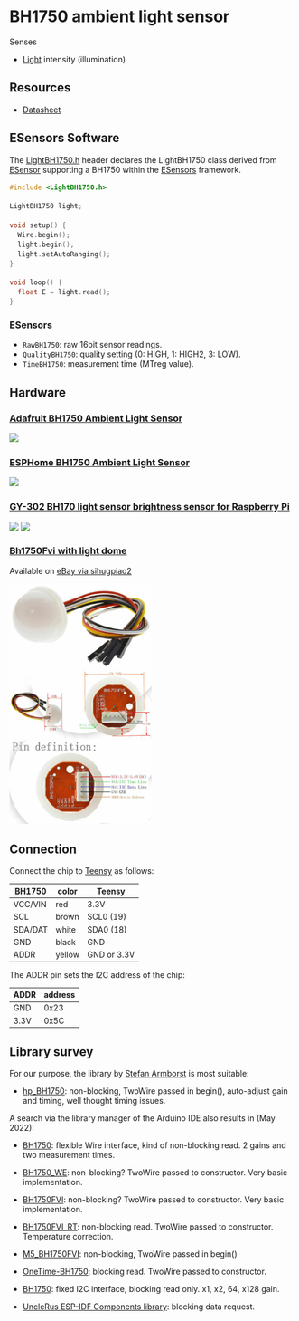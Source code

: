 # BH1750 ambient light sensor

Senses

- [Light](../parameters/light.md) intensity (illumination)


## Resources

- [Datasheet](https://www.elechouse.com/elechouse/images/product/Digital%20light%20Sensor/bh1750fvi-e.pdf)


## ESensors Software

The [LightBH1750.h](../../src/LightBH1750.h) header declares the
LightBH1750 class derived from [ESensor](../classes.md#esensor)
supporting a BH1750 within the [ESensors](../classes.md) framework.

```cpp
#include <LightBH1750.h>

LightBH1750 light;

void setup() {
  Wire.begin();
  light.begin();
  light.setAutoRanging();
}

void loop() {
  float E = light.read();
}
```

### ESensors

- `RawBH1750`: raw 16bit sensor readings. 
- `QualityBH1750`: quality setting (0: HIGH, 1: HIGH2, 3: LOW).
- `TimeBH1750`: measurement time (MTreg value).


## Hardware

### [Adafruit BH1750 Ambient Light Sensor](https://learn.adafruit.com/adafruit-bh1750-ambient-light-sensor)

<img src="https://cdn-learn.adafruit.com/assets/assets/000/093/309/medium800/adafruit_products_pinputs4681_top_ORIG_2020_07.png?1595024462" width=50%>


### [ESPHome BH1750 Ambient Light Sensor](https://esphome.io/components/sensor/bh1750.html)

<img src="https://esphome.io/_images/bh1750-full.jpg" width=50%>


### [GY-302 BH170 light sensor brightness sensor for Raspberry Pi](https://www.az-delivery.de/en/products/gy-302-bh1750-lichtsensor-lichtstaerke-modul-fuer-arduino-und-raspberry-pi)

<img src="https://cdn.shopify.com/s/files/1/1509/1638/products/1.Main_1x_GY-302BH1750LichtsensorLichtstarkeModulfurArduinoundRaspberryPi.jpg?v=1583916161" width=30%>

<img src="http://cdn.shopify.com/s/files/1/1509/1638/products/3.Back_98298f96-a9ca-45a0-9ce9-0fefa6c338f0_1024x.jpg?v=1583916160" width=50%>

### [Bh1750Fvi with light dome](https://www.ebay.de/itm/313537378784?chn=ps&_trkparms=ispr%3D1&amdata=enc%3A1sBBkBa-6RfClS7tqIW48lA86&norover=1&mkevt=1&mkrid=707-134425-41852-0&mkcid=2&itemid=313537378784&targetid=1596011701110&device=c&mktype=pla&googleloc=9042270&poi=&campaignid=14472331666&mkgroupid=125370287694&rlsatarget=pla-1596011701110&abcId=9300652&merchantid=111416633&gclid=EAIaIQobChMI4N3RsZO89wIVk-F3Ch2fuwEmEAQYBCABEgLo8_D_BwE)

Available on [eBay via sihugpiao2](https://www.ebay.de/str/sihugpiao2)

<img src="images/bh1750-lightdome.jpg" width=50%>

<img src="images/bh1750-lightdome-dimensions.jpg" width=50%>

<img src="images/bh1750-lightdome-pins.jpg" width=50%>


## Connection

Connect the chip to [Teensy](https://www.pjrc.com/teensy/pinout.html)
as follows:

| BH1750  | color  | Teensy      |
| ------- | ------ | ----------- |
| VCC/VIN | red    | 3.3V        |
| SCL     | brown  | SCL0 (19)   |
| SDA/DAT | white  | SDA0 (18)   |
| GND     | black  | GND         |
| ADDR    | yellow | GND or 3.3V |

The ADDR pin sets the I2C address of the chip:

| ADDR | address |
| ---- | ------- |
| GND  | 0x23    |
| 3.3V | 0x5C    |


## Library survey

For our purpose, the library by [Stefan Armborst](https://github.com/Starmbi) is most suitable:

- [hp_BH1750](https://github.com/Starmbi/hp_BH1750): non-blocking,
  TwoWire passed in begin(), auto-adjust gain and timing, well thought
  timing issues.


A search via the library manager of the Arduino IDE also results in (May 2022):

- [BH1750](https://github.com/claws/BH1750): flexible Wire interface,
  kind of non-blocking read. 2 gains and two measurement times.

- [BH1750_WE](https://github.com/wollewald/BH1750_WE): non-blocking?
  TwoWire passed to constructor. Very basic implementation.

- [BH1750FVI](https://github.com/PeterEmbedded/BH1750FVI):
  non-blocking? TwoWire passed to constructor. Very basic
  implementation.

- [BH1750FVI_RT](https://github.com/RobTillaart/BH1750FVI_RT):
  non-blocking read. TwoWire passed to constructor. Temperature
  correction.

- [M5_BH1750FVI](https://github.com/m5stack/M5_BH1750FVI):
  non-blocking, TwoWire passed in begin()

- [OneTime-BH1750](OneTime-BH1750): blocking read. TwoWire passed to
  constructor.

- [BH1750](https://github.com/jancoow/BH1730-Library): fixed I2C
  interface, blocking read only. x1, x2, 64, x128 gain.

- [UncleRus ESP-IDF Components
  library](https://github.com/UncleRus/esp-idf-lib): blocking data
  request.
